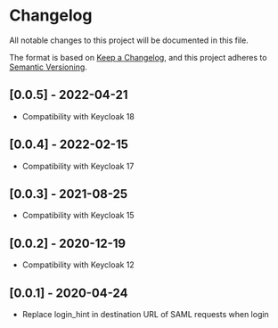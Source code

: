 # Changelog

All notable changes to this project will be documented in this file.

The format is based on [Keep a Changelog](https://keepachangelog.com/en/1.0.0/),
and this project adheres to [Semantic Versioning](https://semver.org/spec/v2.0.0.html).

## [0.0.5] - 2022-04-21

* Compatibility with Keycloak 18

## [0.0.4] - 2022-02-15

* Compatibility with Keycloak 17

## [0.0.3] - 2021-08-25

* Compatibility with Keycloak 15

## [0.0.2] - 2020-12-19

* Compatibility with Keycloak 12

## [0.0.1] - 2020-04-24

* Replace login_hint in destination URL of SAML requests when login
